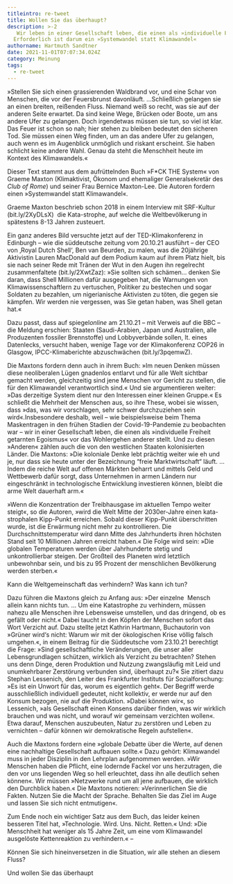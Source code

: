 ```yaml
---
titleintro: re-tweet
title: Wollen Sie das überhaupt?
description: >-2
   Wir leben in einer Gesellschaft leben, die einen als »individuelle Freiheit getarnten Egoismus« vor das Wohlergehen anderer stellt.
  Erforderlich ist darum ein »Systemwandel statt Klimawandel«
authorname: Hartmuth Sandtner
date: 2021-11-01T07:07:34.024Z
category: Meinung
tags:
  - re-tweet
---
```

»Stellen Sie sich einen grassierenden Waldbrand vor, und eine Schar von Menschen, die vor der Feuersbrunst davonläuft. ...Schließlich gelangen sie an einen breiten, reißenden Fluss. Niemand weiß so recht, was sie auf der anderen Seite erwartet. Da sind keine Wege, Brücken oder Boote, um ans andere Ufer zu gelangen. Doch irgendetwas müssen sie tun, so viel ist klar. Das Feuer ist schon so nah; hier stehen zu bleiben bedeutet den sicheren Tod. Sie müssen einen Weg finden, um an das andere Ufer zu gelangen, auch wenn es im Augenblick unmöglich und riskant erscheint. Sie haben schlicht keine andere Wahl. Genau da steht die Menschheit heute im Kontext des Klimawandels.«

Dieser Text stammt aus dem aufrüttelnden Buch »F*CK THE System« von Graeme Maxton (Klimaktivist, Ökonom und ehemaliger Generalsekretär des *Club of Rome*) und seiner Frau Bernice Maxton-Lee. Die Autoren fordern einen »Systemwandel statt Klimawandel«. 

Graeme Maxton beschrieb schon 2018 in einem Interview mit SRF-Kultur  (bit.ly/2XyDLsX)  die Kata-strophe, auf welche die Weltbevölkerung in spätestens 8-13 Jahren zusteuert. 

Ein ganz anderes Bild versuchte jetzt auf der TED-Klimakonferenz in Edinburgh – wie die süddeutsche zeitung vom 20.10.21 ausführt – der CEO von ‚Royal Dutch Shell‘, Ben van Beurden, zu malen, was die 20jährige Aktivistin Lauren MacDonald auf dem Podium kaum auf ihrem Platz hielt, bis sie nach seiner Rede mit Tränen der Wut in den Augen ihn regelrecht zusammenfaltete (bit.ly/2XwtZaz): »Sie sollten sich schämen… denken Sie daran, dass Shell Millionen dafür ausgegeben hat, die Warnungen von Klimawissenschaftlern zu vertuschen, Politiker zu bestechen und sogar Soldaten zu bezahlen, um nigerianische Aktivisten zu töten, die gegen sie kämpfen. Wir werden nie vergessen, was Sie getan haben, was Shell getan hat.«

Dazu passt, dass auf spiegel*online* am 21.10.21 – mit Verweis auf die BBC – die Meldung erschien: Staaten (Saudi-Arabien, Japan und Australien, alle Produzenten fossiler Brennstoffe) und Lobbyverbände sollen, lt. eines Datenlecks, versucht haben, wenige Tage vor der Klimakonferenz COP26 in Glasgow, IPCC-Klimaberichte abzuschwächen (bit.ly/3pqemwZ).

Die Maxtons fordern denn auch in ihrem Buch: »Im neuen Denken müssen diese neoliberalen Lügen gnadenlos entlarvt und für alle Welt sichtbar gemacht werden, gleichzeitig sind jene Menschen vor Gericht zu stellen, die für den Klimawandel verantwortlich sind.« Und sie argumentieren weiter: »Das derzeitige System dient nur den Interessen einer kleinen Gruppe.« Es schließt die Mehrheit der Menschen aus, so ihre These, wobei sie wissen, dass »das, was wir vorschlagen, sehr schwer durchzuziehen sein wird«.Insbesondere deshalb, weil – wie beispielsweise beim Thema Maskentragen in den frühen Stadien der Covid-19-Pandemie zu beobachten war – wir in einer Gesellschaft leben, die einen als »individuelle Freiheit getarnten Egoismus« vor das Wohlergehen anderer stellt. Und zu diesen »Anderen« zählen auch die von den westlichen Staaten kolonisierten Länder. Die Maxtons: »Die koloniale Denke lebt prächtig weiter wie eh und je, nur dass sie heute unter der Bezeichnung “freie Marktwirtschaft“ läuft. ... Indem die reiche Welt auf offenen Märkten beharrt und mittels Geld und Wettbewerb dafür sorgt, dass Unternehmen in armen Ländern nur eingeschränkt in technologische Entwicklung investieren können, bleibt die arme Welt dauerhaft arm.«

»Wenn die Konzentration der Treibhausgase im aktuellen Tempo weiter steigt«, so die Autoren, »wird die Welt Mitte der 2030er-Jahre einen kata-\
strophalen Kipp-Punkt erreichen. Sobald dieser Kipp-Punkt überschritten wurde, ist die Erwärmung nicht mehr zu kontrollieren. Die Durchschnittstemperatur wird dann Mitte des Jahrhunderts ihren höchsten Stand seit 10 Millionen Jahren erreicht haben.« Die Folge wird sein: »Die globalen Temperaturen werden über Jahrhunderte stetig und unkontrollierbar steigen. Der Großteil des Planeten wird letztlich unbewohnbar sein, und bis zu 95 Prozent der menschlichen Bevölkerung werden sterben.«

Kann die Weltgemeinschaft das verhindern? Was kann ich tun?

Dazu führen die Maxtons gleich zu Anfang aus: »Der einzelne  Mensch allein kann nichts tun. ... Um eine Katastrophe zu verhindern, müssen nahezu alle Menschen ihre Lebensweise umstellen, und das dringend, ob es gefällt oder nicht.« Dabei taucht in den Köpfen der Menschen sofort das Wort Verzicht auf. Dazu stellte jetzt Kathrin Hartmann, Buchautorin von »Grüner wird‘s nicht: Warum wir mit der ökologischen Krise völlig falsch umgehen.«, in einem Beitrag für die Süddeutsche vom 23.10.21 berechtigt die Frage: »Sind gesellschaftliche Veränderungen, die unser aller Lebensgrundlagen schützen, wirklich als Verzicht zu betrachten? Stehen uns denn Dinge, deren Produktion und Nutzung zwangsläufig mit Leid und unumkehrbarer Zerstörung verbunden sind, überhaupt zu?« Sie zitiert dazu Stephan Lessenich, den Leiter des Frankfurter Instituts für Sozialforschung: »Es ist ein Unwort für das, worum es eigentlich geht«. Der Begriff werde ausschließlich individuell gedeutet, nicht kollektiv, er werde nur auf den Konsum bezogen, nie auf die Produktion. »Dabei können wir«, so Lessenich, »als Gesellschaft einen Konsens darüber finden, was wir wirklich brauchen und was nicht, und worauf wir gemeinsam verzichten wollen«. Etwa darauf, Menschen auszubeuten, Natur zu zerstören und Leben zu vernichten – dafür können wir demokratische Regeln aufstellen«. 

Auch die Maxtons fordern eine »globale Debatte über die Werte, auf denen eine nachhaltige Gesellschaft aufbauen sollte.« Dazu gehört: Klimawandel muss in jeder Disziplin in den Lehrplan aufgenommen werden. »Wir Menschen haben die Pflicht, eine lodernde Fackel vor uns herzutragen, die den vor uns liegenden Weg so hell erleuchtet, dass ihn alle deutlich sehen können«. Wir müssen »Netzwerke rund um all jene aufbauen, die wirklich den Durchblick haben.« Die Maxtons notieren: »Verinnerlichen Sie die Fakten. Nutzen Sie die Macht der Sprache. Behalten Sie das Ziel im Auge und lassen Sie sich nicht entmutigen«. 

Zum Ende noch ein wichtiger Satz aus dem Buch, das leider keinen besseren Titel hat, »Technologie. Wird. Uns. Nicht. Retten.« Und: »Die Menschheit hat weniger als 15 Jahre Zeit, um eine vom Klimawandel ausgelöste Kettenreaktion zu verhindern.« –

Können Sie sich hineinversetzen in die Situation, wir alle stehen an diesem Fluss?

Und wollen Sie das überhaupt